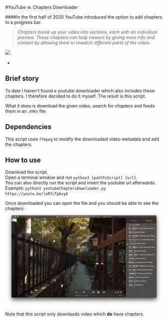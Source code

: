 #YouTube w. Chapters Downloader

####In the first half of 2020 YouTube introduced the option to add chapters to a progress bar.
> *Chapters break up your video into sections, each with an individual preview. These chapters can help viewers by giving more info and context by allowing them to rewatch different parts of the video.*

![](https://www.tubics.com/wp-content/uploads/2020/06/youtube-chapters-2.png)

-
## Brief story

To date I haven't found a youtube downloader which also includes these chapters. I therefore decided to do it myself. The result is this script.

What it does is download the given video, search for chapters and feeds them in an .mkv file.

## Dependencies

This script uses `ffmpeg` to modify the downloaded video metadata and add the chapters.

## How to use

Download the script.<br>
Open a terminal window and run `python3 [pathToScript] [url]`.<br>
You can also directly run the script and insert the youtube url afterwards.<br>
Example: `python3 youtubeChaptersDownloader.py https://youtu.be/leR7cTpbvyA`

Once downloaded you can open the file and you should be able to see the chapters:
![](img/ChapterScreen.png)

Note that this script only downlaods video which **do** have chapters.